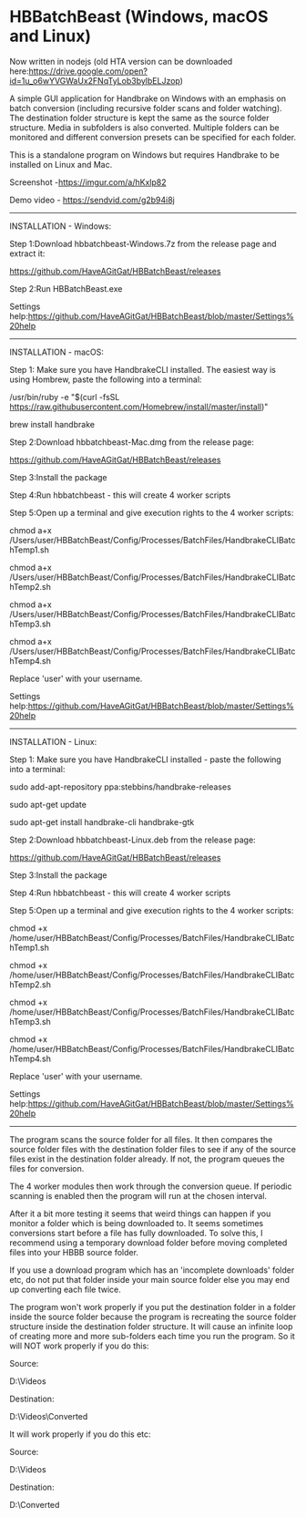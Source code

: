 # HBBatchBeast (Windows, macOS and Linux)

Now written in nodejs (old HTA version can be downloaded here:https://drive.google.com/open?id=1u_o6wYVGWaUx2FNqTyLob3bylbELJzop)

A simple GUI application for Handbrake on Windows with an emphasis on batch conversion (including recursive folder scans and folder watching). The destination folder structure is kept the same as the source folder structure. Media in subfolders is also converted. Multiple folders can be monitored and different conversion presets can be specified for each folder.

This is a standalone program on Windows but requires Handbrake to be installed on Linux and Mac. 

Screenshot -https://imgur.com/a/hKxlp82

Demo video - https://sendvid.com/g2b94i8j

-------------------------------------------------------------
INSTALLATION - Windows:

Step 1:Download hbbatchbeast-Windows.7z from the release page and extract  it:

https://github.com/HaveAGitGat/HBBatchBeast/releases

Step 2:Run HBBatchBeast.exe

Settings help:https://github.com/HaveAGitGat/HBBatchBeast/blob/master/Settings%20help

-----------------------------------------------------------------------------


INSTALLATION - macOS:

Step 1: Make sure you have HandbrakeCLI installed. The easiest way is using Hombrew,
paste the following into a terminal:

/usr/bin/ruby -e "$(curl -fsSL https://raw.githubusercontent.com/Homebrew/install/master/install)"

brew install handbrake


Step 2:Download hbbatchbeast-Mac.dmg from the release page:

https://github.com/HaveAGitGat/HBBatchBeast/releases

Step 3:Install the package

Step 4:Run hbbatchbeast - this will create 4 worker scripts

Step 5:Open up a terminal and give execution rights to the 4 worker scripts:

chmod a+x /Users/user/HBBatchBeast/Config/Processes/BatchFiles/HandbrakeCLIBatchTemp1.sh


chmod a+x /Users/user/HBBatchBeast/Config/Processes/BatchFiles/HandbrakeCLIBatchTemp2.sh


chmod a+x /Users/user/HBBatchBeast/Config/Processes/BatchFiles/HandbrakeCLIBatchTemp3.sh


chmod a+x /Users/user/HBBatchBeast/Config/Processes/BatchFiles/HandbrakeCLIBatchTemp4.sh


Replace 'user' with your username.

Settings help:https://github.com/HaveAGitGat/HBBatchBeast/blob/master/Settings%20help

-----------------------------------------------------------------------------

INSTALLATION - Linux:

Step 1: Make sure you have HandbrakeCLI installed - paste the following into a terminal:

sudo add-apt-repository ppa:stebbins/handbrake-releases

sudo apt-get update

sudo apt-get install handbrake-cli handbrake-gtk



Step 2:Download hbbatchbeast-Linux.deb from the release page:

https://github.com/HaveAGitGat/HBBatchBeast/releases

Step 3:Install the package

Step 4:Run hbbatchbeast - this will create 4 worker scripts

Step 5:Open up a terminal and give execution rights to the 4 worker scripts:

chmod +x /home/user/HBBatchBeast/Config/Processes/BatchFiles/HandbrakeCLIBatchTemp1.sh

chmod +x /home/user/HBBatchBeast/Config/Processes/BatchFiles/HandbrakeCLIBatchTemp2.sh

chmod +x /home/user/HBBatchBeast/Config/Processes/BatchFiles/HandbrakeCLIBatchTemp3.sh

chmod +x /home/user/HBBatchBeast/Config/Processes/BatchFiles/HandbrakeCLIBatchTemp4.sh

Replace 'user' with your username.

Settings help:https://github.com/HaveAGitGat/HBBatchBeast/blob/master/Settings%20help

-------------------------------------------------------------


The program scans the source folder for all files. It then compares the source folder files with the destination folder files to see if any of the source files exist in the destination folder already. If not, the program queues the files for conversion.
 
The 4 worker modules then work through the conversion queue. If periodic scanning is enabled then the program will run at the chosen interval.

After it a bit more testing it seems that weird things can happen if you monitor a folder which is being downloaded to. It seems sometimes conversions start before a file has fully downloaded. To solve this, I recommend using a temporary download folder before moving completed files into your HBBB source folder.

If you use a download program which has an 'incomplete downloads' folder etc, do not put that folder inside your main source folder else you may end up converting each file twice.

The program won't work properly if you put the destination folder in a folder inside the source folder because the program is recreating the source folder structure inside the destination folder structure. It will cause an infinite loop of creating more and more sub-folders each time you run the program. So it will NOT work properly if you do this:

Source:

D:\Videos

Destination:

D:\Videos\Converted

It will work properly if you do this etc:

Source:

D:\Videos

Destination:

D:\Converted
